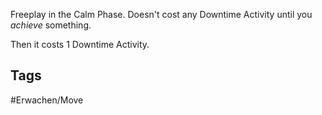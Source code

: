 Freeplay in the Calm Phase. Doesn't cost any Downtime Activity until you _achieve_ something.

Then it costs 1 Downtime Activity.

## Tags
#Erwachen/Move 